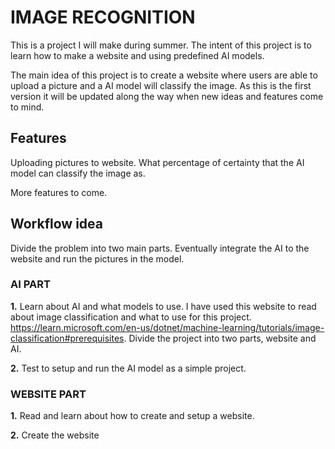 # IMAGE RECOGNITION

This is a project I will make during summer. The intent of this project is to learn how to make a website and using predefined AI models.

The main idea of this project is to create a website where users are able to
upload a picture and a AI model will classify the image. As this is the first version it will be updated along the way when new ideas and features come to mind.

## Features
Uploading pictures to website.
What percentage of certainty that the AI model can classify the image as.

More features to come.


## Workflow idea

Divide the problem into two main parts. Eventually integrate the AI to the website and run the pictures in the model.

### AI PART

**1.** Learn about AI and what models to use. I have used this website to read about image classification and what to use for this project. https://learn.microsoft.com/en-us/dotnet/machine-learning/tutorials/image-classification#prerequisites. Divide the project into two parts, website and AI.

**2.** Test to setup and run the AI model as a simple project. 

### WEBSITE PART


**1.** Read and learn about how to create and setup a website.

**2.** Create the website